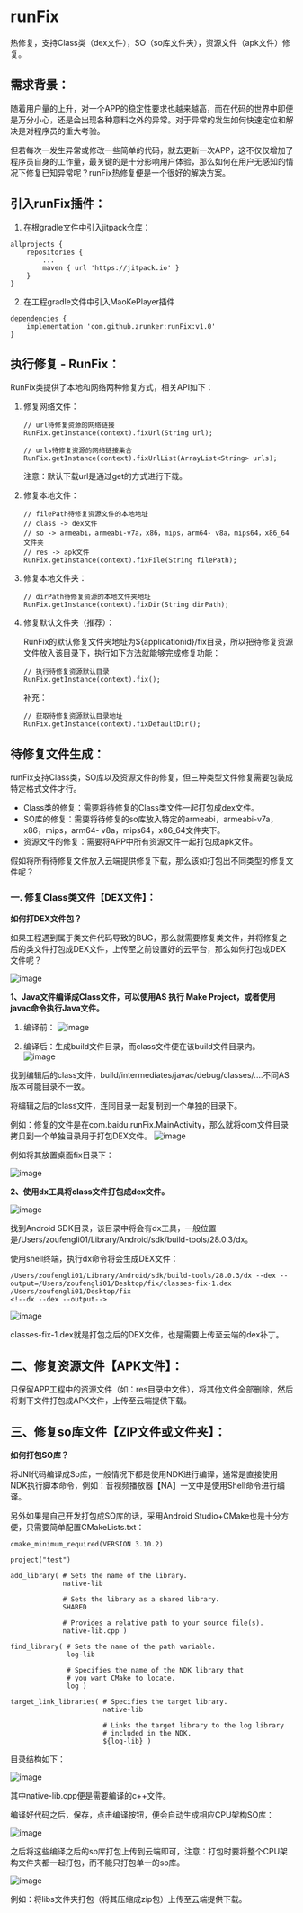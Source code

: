 # runFix

热修复，支持Class类（dex文件），SO（so库文件夹），资源文件（apk文件）修复。



## 需求背景：

随着用户量的上升，对一个APP的稳定性要求也越来越高，而在代码的世界中即便是万分小心，还是会出现各种意料之外的异常。对于异常的发生如何快速定位和解决是对程序员的重大考验。

但若每次一发生异常或修改一些简单的代码，就去更新一次APP，这不仅仅增加了程序员自身的工作量，最关键的是十分影响用户体验，那么如何在用户无感知的情况下修复已知异常呢？runFix热修复便是一个很好的解决方案。



## 引入runFix插件：

1. 在根gradle文件中引入jitpack仓库：

```
allprojects {
    repositories {
        ...
        maven { url 'https://jitpack.io' }
    }
}
```

2. 在工程gradle文件中引入MaoKePlayer插件

```
dependencies {
    implementation 'com.github.zrunker:runFix:v1.0'
}
```



## 执行修复 - RunFix：

RunFix类提供了本地和网络两种修复方式，相关API如下：

1. 修复网络文件：

   ```
   // url待修复资源的网络链接
   RunFix.getInstance(context).fixUrl(String url);
   
   // urls待修复资源的网络链接集合
   RunFix.getInstance(context).fixUrlList(ArrayList<String> urls);
   ```

   注意：默认下载url是通过get的方式进行下载。

2. 修复本地文件：

   ```
   // filePath待修复资源文件的本地地址
   // class -> dex文件
   // so -> armeabi，armeabi-v7a，x86，mips，arm64- v8a，mips64，x86_64文件夹
   // res -> apk文件
   RunFix.getInstance(context).fixFile(String filePath);
   ```

3. 修复本地文件夹：

   ```
   // dirPath待修复资源的本地文件夹地址
   RunFix.getInstance(context).fixDir(String dirPath);
   ```

4. 修复默认文件夹（推荐）：

   RunFix的默认修复文件夹地址为${applicationid}/fix目录，所以把待修复资源文件放入该目录下，执行如下方法就能够完成修复功能：

   ```
   // 执行待修复资源默认目录
   RunFix.getInstance(context).fix();
   ```

   补充：

   ```
   // 获取待修复资源默认目录地址
   RunFix.getInstance(context).fixDefaultDir();
   ```



## 待修复文件生成：

runFix支持Class类，SO库以及资源文件的修复，但三种类型文件修复需要包装成特定格式文件才行。

- Class类的修复：需要将待修复的Class类文件一起打包成dex文件。
- SO库的修复：需要将待修复的so库放入特定的armeabi，armeabi-v7a，x86，mips，arm64- v8a，mips64，x86_64文件夹下。
- 资源文件的修复：需要将APP中所有资源文件一起打包成apk文件。



假如将所有待修复文件放入云端提供修复下载，那么该如打包出不同类型的修复文件呢？

### 一. 修复Class类文件【DEX文件】：

**如何打DEX文件包？**

如果工程遇到属于类文件代码导致的BUG，那么就需要修复类文件，并将修复之后的类文件打包成DEX文件，上传至之前设置好的云平台，那么如何打包成DEX文件呢？

![image](https://user-images.githubusercontent.com/27541306/163747829-e6adc2fe-250b-466f-98e9-69ca44b4e2d5.png)

**1、Java文件编译成Class文件，可以使用AS 执行 Make Project，或者使用javac命令执行Java文件。**

1. 编译前：
   ![image](https://user-images.githubusercontent.com/27541306/163748020-9536846c-d35f-42f2-9fac-a29ce04d8c4f.png)

2. 编译后：生成build文件目录，而class文件便在该build文件目录内。
   ![image](https://user-images.githubusercontent.com/27541306/163748060-1faca24d-e42b-4252-836c-8acf2c7bd8a2.png)

找到编辑后的class文件，build/intermediates/javac/debug/classes/....不同AS版本可能目录不一致。

将编辑之后的class文件，连同目录一起复制到一个单独的目录下。

例如：修复的文件是在com.baidu.runFix.MainActivity，那么就将com文件目录拷贝到一个单独目录用于打包DEX文件。
![image](https://user-images.githubusercontent.com/27541306/163748102-49896957-aab6-44d8-8252-46405279e08d.png)

例如将其放置桌面fix目录下：

![image](https://user-images.githubusercontent.com/27541306/163748136-30a05007-aec7-4940-9cb8-a49b5403489c.png)

**2、使用dx工具将class文件打包成dex文件。**

![image](https://user-images.githubusercontent.com/27541306/163748192-8e61c7a9-f032-4def-806e-97ad8409a785.png)

找到Android SDK目录，该目录中将会有dx工具，一般位置是/Users/zoufengli01/Library/Android/sdk/build-tools/28.0.3/dx。

使用shell终端，执行dx命令将会生成DEX文件：

```
/Users/zoufengli01/Library/Android/sdk/build-tools/28.0.3/dx --dex --output=/Users/zoufengli01/Desktop/fix/classes-fix-1.dex /Users/zoufengli01/Desktop/fix
<!--dx --dex --output-->
```

![image](https://user-images.githubusercontent.com/27541306/163748268-2c22d2fc-c5aa-423b-afa4-25e51fb616bc.png)

classes-fix-1.dex就是打包之后的DEX文件，也是需要上传至云端的dex补丁。



## 二、修复资源文件【APK文件】：

只保留APP工程中的资源文件（如：res目录中文件），将其他文件全部删除，然后将剩下文件打包成APK文件，上传至云端提供下载。



## 三、修复so库文件【ZIP文件或文件夹】：

**如何打包SO库？**

将JNI代码编译成So库，一般情况下都是使用NDK进行编译，通常是直接使用NDK执行脚本命令，例如：音视频播放器【NA】一文中是使用Shell命令进行编译。

另外如果是自己开发打包成SO库的话，采用Android Studio+CMake也是十分方便，只需要简单配置CMakeLists.txt：

```
cmake_minimum_required(VERSION 3.10.2)

project("test")

add_library( # Sets the name of the library.
             native-lib

             # Sets the library as a shared library.
             SHARED

             # Provides a relative path to your source file(s).
             native-lib.cpp )

find_library( # Sets the name of the path variable.
              log-lib

              # Specifies the name of the NDK library that
              # you want CMake to locate.
              log )

target_link_libraries( # Specifies the target library.
                       native-lib

                       # Links the target library to the log library
                       # included in the NDK.
                       ${log-lib} )
```

目录结构如下：

![image](https://user-images.githubusercontent.com/27541306/163748396-413ea034-6359-490c-b104-e93024d42d3a.png)

其中native-lib.cpp便是需要编译的c++文件。

编译好代码之后，保存，点击编译按钮，便会自动生成相应CPU架构SO库：

![image](https://user-images.githubusercontent.com/27541306/163748424-af41c343-5133-4e47-89cc-8f37053690a8.png)

之后将这些编译之后的so库打包上传到云端即可，注意：打包时要将整个CPU架构文件夹都一起打包，而不能只打包单一的so库。

![image](https://user-images.githubusercontent.com/27541306/163748448-fb9f5d8e-c146-4314-a71e-6b33b728fe9e.png)

例如：将libs文件夹打包（将其压缩成zip包）上传至云端提供下载。
